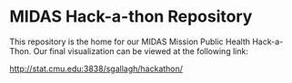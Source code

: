 # MIDAS Hack-a-thon Repository 
This repository is the home for our MIDAS Mission Public Health Hack-a-Thon. Our final visualization can be viewed at the following link:

http://stat.cmu.edu:3838/sgallagh/hackathon/